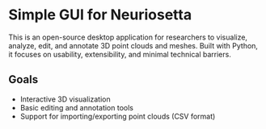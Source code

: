 # Simple GUI for Neuriosetta

This is an open-source desktop application for researchers to visualize, analyze, edit, and annotate 3D point clouds and meshes. Built with Python, it focuses on usability, extensibility, and minimal technical barriers.

## Goals
- Interactive 3D visualization
- Basic editing and annotation tools
- Support for importing/exporting point clouds (CSV format)